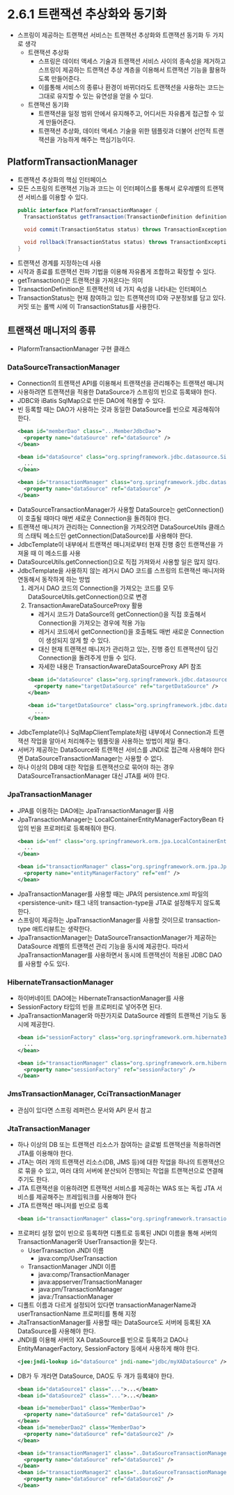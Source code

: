 # 2.6.1 트랜잭션 추상화와 동기화
- 스프링이 제공하는 트랜잭션 서비스는 트랜잭션 추상화와 트랜잭션 동기화 두 가지로 생각
    + 트랜잭션 추상화
        * 스프링은 데이터 액세스 기술과 트랜잭션 서비스 사이의 종속성을 제거하고 스프링이 제공하는 트랜잭션 추상 계층을
          이용해서 트랜잭션 기능을 활용하도록 만들어준다.
        * 이를통해 서비스의 종류나 환경이 바뀌더라도 트랜잭션을 사용하는 코드는 그대로 유지할 수 있는 유연성을 얻을 수 있다.
    + 트랜잭션 동기화
        * 트랜잭션을 일정 범위 안에서 유지해주고, 어디서든 자유롭게 접근할 수 있게 만들어준다.
        * 트랜잭션 추상화, 데이터 액세스 기술을 위한 템플릿과 더불어 선언적 트랜잭션을 가능하게 해주는 핵심기능이다.

## PlatformTransactionManager
- 트랜잭션 추상화의 핵심 인터페이스
- 모든 스프링의 트랜잭션 기능과 코드는 이 인터페이스를 통해서 로우레벨의 트랜잭션 서비스를 이용할 수 있다.
  ```java
  public interface PlatformTransactionManager {
    TransactionStatus getTransaction(TransactionDefinition definition) throws TransactionException;

    void commit(TransactionStatus status) throws TransactionException;
    
    void rollback(TransactionStatus status) throws TransactionException;
  }
  ```
- 트랜잭션 경계를 지정하는데 사용
- 시작과 종료를 트랜잭션 전파 기법을 이용해 자유롭게 조합하고 확장할 수 있다.
- getTransaction()은 트랜잭션을 가져온다는 의미
- TransactionDefinition은 트랜잭션의 네 가지 속성을 나타내는 인터페이스
- TransactionStatus는 현재 참여하고 있는 트랜잭션의 ID와 구분정보를 담고 있다. 커밋 또는 롤백 시에 이 TransactionStatus를 사용한다.

## 트랜잭션 매니저의 종류
- PlaformTransactionManager 구현 클래스

### DataSourceTransactionManager
- Connection의 트랜잭션 API를 이용해서 트랜잭션을 관리해주는 트랜잭션 매니저
- 사용하려면 트랜잭션을 적용한 DataSource가 스프링의 빈으로 등록돼야 한다.
- JDBC와 iBatis SqlMap으로 만든 DAO에 적용할 수 있다.
- 빈 등록할 때는 DAO가 사용하는 것과 동일한 DataSource를 빈으로 제공해줘야 한다.
  ```xml
  <bean id="memberDao" class="...MemberJdbcDao">
    <property name="dataSource" ref="dataSource" />
  </bean>
  
  <bean id="dataSource" class="org.springframework.jdbc.datasource.SimpleDriverDataSource">
    ...
  </bean>

  <bean id="transactionManager" class="org.springframework.jdbc.datasource.DataSourceTransactionManager" >
    <property name="dataSource" ref="dataSource" />
  </bean>
  ```
- DataSourceTransactionManager가 사용할 DataSource는 getConnection()이 호출될 때마다 매번 새로운 Connection을 돌려줘야 한다.
- 트랜잭션 매니저가 관리하는 Connection을 가져오려면 DataSourceUtils 클래스의 스태틱 메소드인 getConnection(DataSource)를 사용해야 한다.
- JdbcTemplate이 내부에서 트랜잭션 매니저로부터 현재 진행 중인 트랜잭션을 가져올 때 이 메소드를 사용
- DataSourceUtils.getConnection()으로 직접 가져와서 사용할 일은 많지 않다.
- JdbcTemplate을 사용하지 않는 레거시 DAO 코드를 스프링의 트랜잭션 매니저와 연동해서 동작하게 하는 방법
    1. 레거시 DAO 코드의 Connection을 가져오는 코드를 모두 DataSourceUtils.getConnection()으로 변경
    2. TransactionAwareDataSourceProxy 활용
        + 레거시 코드가 DataSource의 getConnection()을 직접 호출해서 Connection을 가져오는 경우에 적용 가능
        + 레거시 코드에서 getConnection()을 호출해도 매번 새로운 Connection이 생성되지 않게 할 수 있다.
        + 대신 현재 트랜잭션 매니저가 관리하고 있는, 진행 중인 트랜잭션이 담긴 Connection을 돌려주게 만들 수 있다.
        + 자세한 내용은 TransactionAwareDataSourceProxy API 참조
       ```xml
       <bean id="dataSource" class="org.springframework.jdbc.datasource.TransactionAwareDataSourceProxy">
         <property name="targetDataSource" ref="targetDataSource" />
       </bean>
       
       <bean id="targetDataSource" class="org.springframework.jdbc.datasource.SimpleDriverDataSource">
         ...
       </bean>
       ```
- JdbcTemplate이나 SqlMapClientTemplate처럼 내부에서 Connection과 트랜잭션 작업을 알아서 처리해주는 템플릿을 사용하는 방법이 제일 좋다.
- 서버가 제공하는 DataSource와 트랜잭션 서비스를 JNDI로 접근해 사용해야 한다면 DataSourceTransactionManager는 사용할 수 없다.
- 하나 이상의 DB에 대한 작업을 트랜잭션으로 묶어야 하는 경우 DataSourceTransactionManager 대신 JTA를 써야 한다.

### JpaTransactionManager
- JPA를 이용하는 DAO에는 JpaTransactionManager를 사용
- JpaTransactionManager는 LocalContainerEntityManagerFactoryBean 타입의 빈을 프로퍼티로 등록해줘야 한다.
  ```xml
  <bean id="emf" class="org.springframework.orm.jpa.LocalContainerEntityManagerFactoryBean">
    ...
  </bean>

  <bean id="transactionManager" class="org.springframework.orm.jpa.JpaTransactionManager">
    <property name="entityManagerFactory" ref="emf" />
  </bean>
  ```
- JpaTransactionManager를 사용할 때는 JPA의 persistence.xml 파일의 \<persistence-unit> 태그 내의 transaction-type을 JTA로 설정해두지 않도록 한다.
- 스프링이 제공하는 JpaTransactionManager를 사용할 것이므로 transaction-type 애트리뷰트는 생략한다.
- JpaTransactionManager는 DataSourceTransactionManager가 제공하는 DataSource 레벨의 트랜잭션 관리 기능을 동시에 제공한다.
  따라서 JpaTransactionManager를 사용하면서 동시에 트랜잭션이 적용된 JDBC DAO를 사용할 수도 있다.

### HibernateTransactionManager
- 하이버네이트 DAO에는 HibernateTransactionManager를 사용
- SessionFactory 타입의 빈을 프로퍼티로 넣어주면 된다.
- JpaTransactionManager와 마찬가지로 DataSource 레벨의 트랜잭션 기능도 동시에 제공한다.
  ```xml
  <bean id="sessionFactory" class="org.springframework.orm.hibernate3.annotation.AnnotationSessionFactoryBean">
    ...
  </bean>

  <bean id="transactionManager" class="org.springframework.orm.hibernate3.HibernateTransactionManager">
    <property name="sessionFactory" ref="sessionFactory" />
  </bean>
  ```

### JmsTransactionManager, CciTransactionManager
- 관심이 있다면 스프링 레퍼런스 문서와 API 문서 참고

### JtaTransactionManager
- 하나 이상의 DB 또는 트랜잭션 리소스가 참여하는 글로벌 트랜잭션을 적용하려면 JTA를 이용해야 한다.
- JTA는 여러 개의 트랜잭션 리소스(DB, JMS 등)에 대한 작업을 하나의 트랜잭션으로 묶을 수 있고,
  여러 대의 서버에 분산되어 진행되는 작업을 트랜잭션으로 연결해주기도 한다.
- JTA 트랜잭션을 이용하려면 트랜잭션 서비스를 제공하는 WAS 또는 독립 JTA 서비스를 제공해주는 프레임워크를 사용해야 한다
- JTA 트랜잭션 매니저를 빈으로 등록
  ```xml
  <bean id="transactionManager" class="org.springframework.transaction.jta.JtaTransactionManager" />
  ```
- 프로퍼티 설정 없이 빈으로 등록하면 디폴트로 등록된 JNDI 이름을 통해 서버의 TransactionManager와 UserTransaction을 찾는다.
    + UserTransaction JNDI 이름
        * java:comp/UserTransaction
    + TransactionManager JNDI 이름
        * java:comp/TransactionManager
        * java:appserver/TransactionManager
        * java:pm/TransactionManager
        * java:/TransactionManager
- 디폴트 이름과 다르게 설정되어 있다면 transactionManagerName과 userTransactionName 프로퍼티를 통해 지정
- JtaTransactionManager를 사용할 때는 DataSource도 서버에 등록된 XA DataSource를 사용해야 한다.
- JNDI를 이용해 서버의 XA DataSource를 빈으로 등록하고 DAO나 EntityManagerFactory, SessionFactory 등에서 사용하게 해야 한다.
  ```xml
  <jee:jndi-lookup id="dataSource" jndi-name="jdbc/myXADataSource" />
  ```
- DB가 두 개라면 DataSource, DAO도 두 개가 등록돼야 한다.
  ```xml
  <bean id="dataSource1" class="...">...</bean>
  <bean id="dataSource2" class="...">...</bean>

  <bean id="memeberDao1" class="MemberDao">
    <property name="dataSource" ref="dataSource1" />
  </bean>
  <bean id="memeberDao2" class="MemberDao">
    <property name="dataSource" ref="dataSource2" />
  </bean>
  
  <bean id="transactionManager1" class="..DataSourceTransactionManager">
    <property name="dataSource" ref="dataSource1" />
  </bean>
  <bean id="transactionManager2" class="..DataSourceTransactionManager">
    <property name="dataSource" ref="dataSource2" />
  </bean>
  ```
